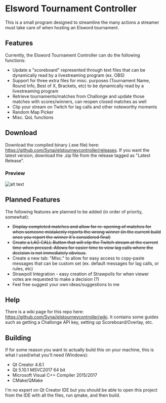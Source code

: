 # Elsword Tournament Controller
This is a small program designed to streamline the many actions a streamer must take care of when hosting an Elsword tournament.

## Features
Currently, the Elsword Tournament Controller can do the following functions:
- Update a "scoreboard" represented through text files that can be dynamically read by a livestreaming program (ex. OBS)
- Support for three extra files for misc. purposes (Tournament Name, Round Info, Best of X, Brackets, etc) to be dynamically read by a livestreaming program
- Retrieve tournaments/matches from Challonge and update those matches with scores/winners, can reopen closed matches as well
- Clip your stream on Twitch for lag calls and other noteworthy moments
- Random Map Picker
- Misc. QoL functions

## Download
Download the compiled binary (.exe file) here: https://github.com/Synai/elstourneycontroller/releases.
If you want the latest version, download the .zip file from the release tagged as "Latest Release".

### Preview
![alt text](https://i.imgur.com/FrsjkJ0.gif)
## Planned Features
The following features are planned to be added (in order of priority, somewhat):
- ~~Display completed matches and allow for re-opening of matches for when someone mistakenly reports the wrong winner (in the current build once you report the winner it's considered final)~~
- ~~Create a LAG CALL Button that will clip the Twitch stream at the current time when pressed. Allows for easier time to view lag calls where the decision is not immediately obvious.~~
- Create a new tab: "Misc." to allow for easy access to copy-paste messages that can be custom set (ex. default messages for lag calls, or rules, etc)
- Strawpoll Integration - easy creation of Strawpolls for when viewer votes are requested to make a decision (?)
- Feel free suggest your own ideas/suggestions to me

## Help
There is a wiki page for this repo here: https://github.com/Synai/elstourneycontroller/wiki.
It contains some guides such as getting a Challonge API key, setting up Scoreboard/Overlay, etc.

## Building
If for some reason you want to actually build this on your machine, this is what I used/what you'll need (Windows):
- Qt Creator 4.6.1
- Qt 5.10.1 MSVC2017 64 bit
- Microsoft Visual C++ Compiler 2015/2017
- CMake/QMake

I'm no expert on Qt Creator IDE but you should be able to open this project from the IDE with all the files, run qmake, and then build.
